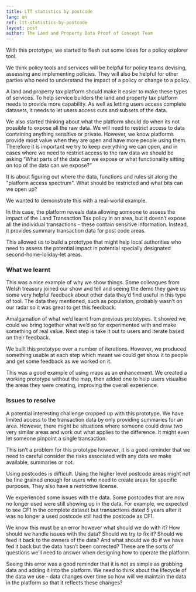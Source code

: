 ```yaml
---
title: LTT statistics by postcode
lang: en
ref: ltt-statistics-by-postcode
layout: post
author: The Land and Property Data Proof of Concept Team
---
```

With this prototype, we started to flesh out some ideas for a policy explorer tool.

We think policy tools and services will be helpful for policy teams devising, assessing and implementing policies. They will also be helpful for other parties who need to understand the impact of a policy or change to a policy.

A land and property tax platform should make it easier to make these types of services. To help service builders the land and property tax platform needs to provide more capability. As well as letting users access complete datasets, it needs to let users access cuts and subsets of the data.

We also started thinking about what the platform should do when its not possible to expose all the raw data. We will need to restrict access to data containing anything sensitive or private. However, we know platforms provide most value when they are open and have more people using them. Therefore it is important we try to keep everything we can open, and in cases where we need to restrict access to the raw data we should be asking “What parts of the data can we expose or what functionality sitting on top of the data can we expose?”

It is about figuring out where the data, functions and rules sit along the "platform access spectrum". What should be restricted and what bits can we open up?

We wanted to demonstrate this with a real-world example.

In this case, the platform reveals data allowing someone to assess the impact of the Land Transaction Tax policy in an area, but it doesn’t expose all the individual transactions - these contain sensitive information. Instead, it provides summary transaction data for post code areas.

This allowed us to build a prototype that might help local authorities who need to assess the potential impact in potential specially designated second-home-loliday-let areas.

### What we learnt

This was a nice example of why we show things. Some colleagues from Welsh treasury joined our show and tell and seeing the demo they gave us some very helpful feedback about other data they’d find useful in this type of tool. The data they mentioned, such as population, probably wasn’t on our radar so it was great to get this feedback.

Amalgamation of what we’d learnt from previous prototypes. It showed we could we bring together what we’d so far experimented with and make something of real value. Next step is take it out to users and iterate based on their feedback.

We built this prototype over a number of iterations. However, we produced something usable at each step which meant we could get show it to people and get some feedback as we worked on it.

This was a good example of using maps as an enhancement. We created a working prototype without the map, then added one to help users visualise the areas they were creating, improving the overall experience.

### Issues to resolve

A potential interesting challenge cropped up with this prototype. We have limited access to the transaction data by only providing summaries for an area. However, there might be situations where someone could draw two very similar areas and work out what applies to the difference. It might even let someone pinpoint a single transaction. 

This isn’t a problem for this prototype however, it is a good reminder that we need to careful consider the risks associated with any data we make available, summaries or not.

Using postcodes is difficult. Using the higher level postcode areas might not be fine grained enough for users who need to create areas for specific purposes. They also have a restrictive license.

We experienced some issues with the data. Some postcodes that are now no longer used were still showing up in the data. For example, we expected to see CF1 in the complete dataset but transactions dated 5 years after it was no longer a used postcode still had the postcode as CF1. 

We know this must be an error however what should we do with it? How should we handle issues with the data? Should we try to fix it? Should we feed it back to the owners of the data? And what should we do if we have fed it back but the data hasn’t been corrected? These are the sorts of questions we’ll need to answer when designing how to operate the platform.

Seeing this error was a good reminder that it is not as simple as grabbing data and adding it into the platform. We need to think about the lifecycle of the data we use - data changes over time so how will we maintain the data in the platform so that it reflects these changes?